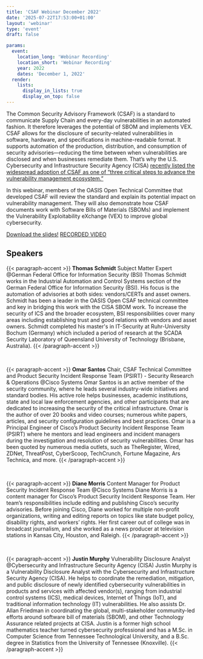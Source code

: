```yaml
---
title: 'CSAF Webinar December 2022'
date: '2025-07-22T17:53:00+01:00'
layout: 'webinar'
type: 'event'
draft: false

params:
  event:
    location_long: 'Webinar Recording'
    location_short: 'Webinar Recording'
    year: 2022
    dates: 'December 1, 2022'
  render:
    lists:
      display_in_lists: true
      display_on_top: false
---
```


<!--
  SPDX-FileCopyrightText: 2025 OASIS CSAF TC
  SPDX-License-Identifier: LicenseRef-OASIS-CSAF-TC-License
-->

The Common Security Advisory Framework (CSAF) is a standard to communicate Supply Chain and every-day vulnerabilities in an automated fashion. It therefore leverages the potential of SBOM and implements VEX. CSAF allows for the disclosure of security-related vulnerabilities in software, hardware, and specifications in machine-readable format. It supports automation of the production, distribution, and consumption of security advisories—reducing the time between when vulnerabilities are disclosed and when businesses remediate them. That’s why the U.S. Cybersecurity and Infrastructure Security Agency (CISA) [recently listed the widespread adoption of CSAF as one of “three critical steps to advance the vulnerability management ecosystem.”](https://www.cisa.gov/blog/2022/11/10/transforming-vulnerability-management-landscape)

In this webinar, members of the OASIS Open Technical Committee that developed CSAF will review the standard and explain its potential impact on vulnerability management. They will also demonstrate how CSAF documents work with Software Bills of Materials (SBOMs) and implement the Vulnerability Exploitability eXchange (VEX) to improve global cybersecurity.

<div class="d-flex" style="gap: 20px;">
<a class="btn btn-secondary my-3 p-2" href="/presentations/CSAF_WEBINAR_DEC_2022.pdf" target="_blank">Download the slides!</a>
<a class="btn btn-outline-secondary my-3 p-2" href="https://www.youtube.com/watch?v=z6Psfopy55E" target="_blank">RECORDED VIDEO</a>
</div>

## Speakers

{{< paragraph-accent >}}
**Thomas Schmidt**
Subject Matter Expert @German Federal Office for Information Security (BSI)
Thomas Schmidt works in the Industrial Automation and Control Systems section of the German Federal Office for Information Security (BSI). His focus is the automation of advisories at both sides: vendors/CERTs and asset owners. Schmidt has been a leader in the OASIS Open CSAF technical committee and key in bridging this work with the CISA SBOM work. To increase the security of ICS and the broader ecosystem, BSI responsibilities cover many areas including establishing trust and good relations with vendors and asset owners. Schmidt completed his master's in IT-Security at Ruhr-University Bochum (Germany) which included a period of research at the SCADA Security Laboratory of Queensland University of Technology (Brisbane, Australia).
{{< /paragraph-accent >}}

</br>

{{< paragraph-accent >}}
**Omar Santos**
Chair, CSAF Technical Committee and Product Security Incident Response Team (PSIRT) - Security Research & Operations @Cisco Systems
Omar Santos is an active member of the security community, where he leads several industry-wide initiatives and standard bodies. His active role helps businesses, academic institutions, state and local law enforcement agencies, and other participants that are dedicated to increasing the security of the critical infrastructure. Omar is the author of over 20 books and video courses; numerous white papers, articles, and security configuration guidelines and best practices. Omar is a Principal Engineer of Cisco’s Product Security Incident Response Team (PSIRT) where he mentors and lead engineers and incident managers during the investigation and resolution of security vulnerabilities. Omar has been quoted by numerous media outlets, such as TheRegister, Wired, ZDNet, ThreatPost, CyberScoop, TechCrunch, Fortune Magazine, Ars Technica, and more.
{{< /paragraph-accent >}}

</br>

{{< paragraph-accent >}}
**Diane Morris**
Content Manager for Product Security Incident Response Team @Cisco Systems
Diane Morris is a content manager for Cisco’s Product Security Incident Response Team. Her team’s responsibilities include editing and publishing Cisco’s security advisories. Before joining Cisco, Diane worked for multiple non-profit organizations, writing and editing reports on topics like state budget policy, disability rights, and workers’ rights. Her first career out of college was in broadcast journalism, and she worked as a news producer at television stations in Kansas City, Houston, and Raleigh.
{{< /paragraph-accent >}}

</br>

{{< paragraph-accent >}}
**Justin Murphy**
Vulnerability Disclosure Analyst @Cybersecurity and Infrastructure Security Agency (CISA)
Justin Murphy is a Vulnerability Disclosure Analyst with the Cybersecurity and Infrastructure Security Agency (CISA). He helps to coordinate the remediation, mitigation, and public disclosure of newly identified cybersecurity vulnerabilities in products and services with affected vendor(s), ranging from industrial control systems (ICS), medical devices, Internet of Things (IoT), and traditional information technology (IT) vulnerabilities. He also assists Dr. Allan Friedman in coordinating the global, multi-stakeholder community-led efforts around software bill of materials (SBOM), and other Technology Assurance related projects at CISA. Justin is a former high school mathematics teacher turned cybersecurity professional and has a M.Sc. in Computer Science from Tennessee Technological University, and a B.Sc. degree in Statistics from the University of Tennessee (Knoxville).
{{< /paragraph-accent >}}
